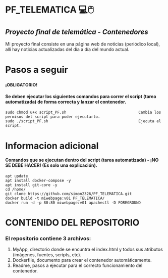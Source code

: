 # PF_TELEMATICA :computer::computer_mouse:
## ***Proyecto final de telemática - Contenedores*** 

Mi proyecto final consiste en una página web de noticias (periódico local), allí hay noticias actualizadas del día a día del mundo actual. 

# Pasos a seguir
### <sub> ¡OBLIGATORIO! </sub>
#### Se deben ejecutar los siguientes comandos para correr el script (tarea automatizada) de forma correcta y lanzar el contenedor.
```
sudo chmod u+x script_PF.sh                                Cambia los permisos del script para poder ejecutarlo.
sudo ./script_PF.sh                                        Ejecuta el script. 
```

# Informacion adicional
#### Comandos que se ejecutan dentro del script (tarea automatizada) - ¡NO SE DEBE HACER! (Es solo una explicación).
```
apt update 
apt install docker-compose -y
apt install git-core -y
cd /home/
git clone https://github.com/simon2326/PF_TELEMATICA.git
docker build -t miwebpage:v01 PF_TELEMATICA/
docker run -d -p 80:80 miwebpage:v01 apachectl -D FOREGROUND
```
# CONTENIDO DEL REPOSITORIO
### El repositorio contiene 3 archivos:
1. MyApp, directorio donde se encuntra el index.html y todos sus atributos (imágenes, fuentes, scripts, etc).
2. Dockerfile, documento para crear el contenedor automáticamente.
3. Readme, pasos a ejecutar para el correcto funcionamiento del contenedor.

